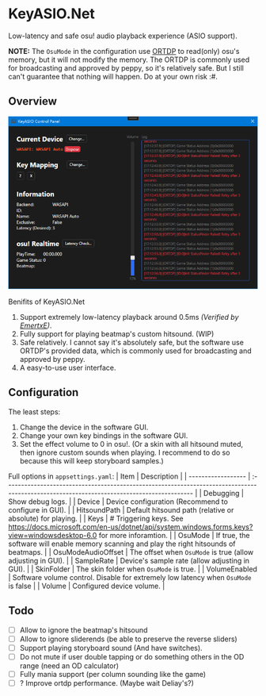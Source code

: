 # KeyASIO.Net
Low-latency and safe osu! audio playback experience (ASIO support).

**NOTE:** The `OsuMode` in the configuration use [ORTDP](https://github.com/OsuSync/OsuRTDataProvider) to read(only) osu's memory, but it will not modify the memory. The ORTDP is commonly used for broadcasting and approved by peppy, so it's relatively safe. But I still can't guarantee that nothing will happen. Do at your own risk :#.

## Overview 
![overview](docs/overview.png)

Benifits of KeyASIO.Net
1. Support extremely low-latency playback around 0.5ms *(Verified by [EmertxE](https://osu.ppy.sh/users/954557))*.
2. Fully support for playing beatmap's custom hitsound. (WIP)
3. Safe relatively. I cannot say it's absolutely safe, but the software use ORTDP's provided data, which is commonly used for broadcasting and approved by peppy.
4. A easy-to-use user interface.

## Configuration
The least steps:
1. Change the device in the software GUI.
2. Change your own key bindings in the software GUI.
3. Set the effect volume to 0 in osu!. (Or a skin with all hitsound muted, then ignore custom sounds when playing. I recommend to do so because this will keep storyboard samples.)

Full options in `appsettings.yaml`: 
| Item               | Description                                                                                                                                |
| ------------------ | :----------------------------------------------------------------------------------------------------------------------------------------- |
| Debugging          | Show debug logs.                                                                                                                           |
| Device             | Device configuration (Recommend to configure in GUI).                                                                                      |
| HitsoundPath       | Default hitsound path (relative or absolute) for playing.                                                                                  |
| Keys               | # Triggering keys. See https://docs.microsoft.com/en-us/dotnet/api/system.windows.forms.keys?view=windowsdesktop-6.0 for more inforamtion. |
| OsuMode            | If true, the software will enable memory scanning and play the right hitsounds of beatmaps.                                                |
| OsuModeAudioOffset | The offset when `OsuMode` is true (allow adjusting in GUI).                                                                                |
| SampleRate         | Device's sample rate (allow adjusting in GUI).                                                                                             |
| SkinFolder         | The skin folder when `OsuMode` is true.                                                                                                    |
| VolumeEnabled      | Software volume control. Disable for extremely low latency when `OsuMode` is false                                                         |
| Volume             | Configured device volume.                                                                                                                  |

## Todo
- [ ] Allow to ignore the beatmap's hitsound
- [ ] Allow to ignore sliderends (be able to preserve the reverse sliders)
- [ ] Support playing storyboard sound (And have switches).
- [ ] Do not mute if user double tapping or do something others in the OD range (need an OD calculator)
- [ ] Fully mania support (per column sounding like the game)
- [ ] ? Improve ortdp performance. (Maybe wait Deliay's?)
